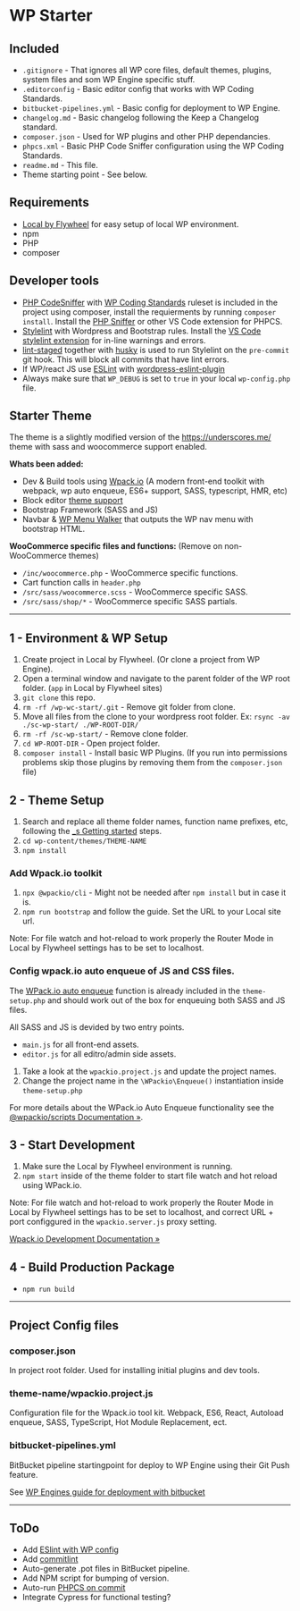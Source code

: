 # WP Starter


## Included
- `.gitignore` - That ignores all WP core files, default themes, plugins, system files and som WP Engine specific stuff.
- `.editorconfig` - Basic editor config that works with WP Coding Standards.
- `bitbucket-pipelines.yml` - Basic config for deployment to WP Engine.
- `changelog.md` - Basic changelog following the Keep a Changelog standard.
- `composer.json` - Used for WP plugins and other PHP dependancies.
- `phpcs.xml` - Basic PHP Code Sniffer configuration using the WP Coding Standards.
- `readme.md` - This file.
- Theme starting point - See below.


## Requirements
- [Local by Flywheel](https://localwp.com/) for easy setup of local WP environment.
- npm
- PHP
- composer


## Developer tools
- [PHP CodeSniffer](https://github.com/squizlabs/PHP_CodeSniffer) with [WP Coding Standards](https://github.com/WordPress/WordPress-Coding-Standards) ruleset is included in the project using composer, install the requierments by running `composer install`. Install the [PHP Sniffer](https://marketplace.visualstudio.com/items?itemName=wongjn.php-sniffer) or other VS Code extension for PHPCS.
- [Stylelint](https://stylelint.io/) with Wordpress and Bootstrap rules. Install the [VS Code stylelint extension](https://marketplace.visualstudio.com/items?itemName=stylelint.vscode-stylelint) for in-line warnings and errors.
- [lint-staged](https://github.com/okonet/lint-staged) together with [husky](https://github.com/typicode/husky/tree/master) is used to run Stylelint on the `pre-commit` git hook. This will block all commits that have lint errors.
- If WP/react JS use [ESLint](https://eslint.org/) with [wordpress-eslint-plugin](https://www.npmjs.com/package/@wordpress/eslint-plugin)
- Always make sure that `WP_DEBUG` is set to `true` in your local `wp-config.php` file.


## Starter Theme
The theme is a slightly modified version of the https://underscores.me/ theme with sass and woocommerce support enabled.

**Whats been added:**

- Dev & Build tools using [Wpack.io](https://wpack.io/) (A modern front-end toolkit with webpack, wp auto enqueue, ES6+ support, SASS, typescript, HMR, etc)
- Block editor [theme support](https://developer.wordpress.org/block-editor/developers/themes/theme-support/)
- Bootstrap Framework (SASS and JS)
- Navbar & [WP Menu Walker](https://github.com/wp-bootstrap/wp-bootstrap-navwalker) that outputs the WP nav menu with bootstrap HTML.

**WooCommerce specific files and functions:** (Remove on non-WooCommerce themes)

- `/inc/woocommerce.php` - WooCommerce specific functions.
- Cart function calls in `header.php`
- `/src/sass/woocommerce.scss` - WooCommerce specific SASS.
- `/src/sass/shop/*` - WooCommerce specific SASS partials.

---

## 1 - Environment & WP Setup
1. Create project in Local by Flywheel. (Or clone a project from WP Engine).
2. Open a terminal window and navigate to the parent folder of the WP root folder. (`app` in Local by Flywheel sites)
3. `git clone` this repo.
4. `rm -rf /wp-wc-start/.git` - Remove git folder from clone.
5. Move all files from the clone to your wordpress root folder. Ex: `rsync -av ./sc-wp-start/ ./WP-ROOT-DIR/`
6. `rm -rf /sc-wp-start/` - Remove clone folder.
7. `cd WP-ROOT-DIR` - Open project folder.
8. `composer install` - Install basic WP Plugins. (If you run into permissions problems skip those plugins by removing them from the `composer.json` file)

## 2 - Theme Setup
1. Search and replace all theme folder names, function name prefixes, etc, following the [_s Getting started](https://github.com/Automattic/_s#getting-started) steps.
2. `cd wp-content/themes/THEME-NAME`
3. `npm install`

### Add Wpack.io toolkit
1. `npx @wpackio/cli` - Might not be needed after `npm install` but in case it is.
2. `npm run bootstrap` and follow the guide. Set the URL to your Local site url. 

Note: For file watch and hot-reload to work properly the Router Mode in Local by Flywheel settings has to be set to localhost.


### Config wpack.io auto enqueue of JS and CSS files.
The [WPack.io auto enqueue](https://wpack.io/guides/getting-started/#mention-entry-points) function is already included in the `theme-setup.php` and should work out of the box for enqueuing both SASS and JS files.

All SASS and JS is devided by two entry points.
- `main.js` for all front-end assets.
- `editor.js` for all editro/admin side assets.

1. Take a look at the `wpackio.project.js` and update the project names.
2. Change the project name in the `\WPackio\Enqueue()` instantiation inside `theme-setup.php`


For more details about the WPack.io Auto Enqueue functionality see the [@wpackio/scripts Documentation »](https://wpack.io/guides/using-wpackio-enqueue/).


## 3 - Start Development
1. Make sure the Local by Flywheel environment is running.
2. `npm start` inside of the theme folder to start file watch and hot reload using WPack.io.

Note: For file watch and hot-reload to work properly the Router Mode in Local by Flywheel settings has to be set to localhost, and correct URL + port configgured in the `wpackio.server.js` proxy setting.

[Wpack.io Development Documentation »](https://wpack.io/guides/start-development-server/)


## 4 - Build Production Package
- `npm run build`

---

## Project Config files

### composer.json
In project root folder.
Used for installing initial plugins and dev tools.

### theme-name/wpackio.project.js
Configuration file for the Wpack.io tool kit.
Webpack, ES6, React, Autoload enqueue, SASS, TypeScript, Hot Module Replacement, ect.

### bitbucket-pipelines.yml
BitBucket pipeline startingpoint for deploy to WP Engine using their Git Push feature.

See [WP Engines guide for deployment with bitbucket](https://wpengine.com/support/deploying-code-with-bitbucket-pipelines-wp-engine/#bitbucketsetup)


---

## ToDo
- Add [ESlint with WP config](https://developer.wordpress.org/block-editor/packages/packages-eslint-plugin/)
- Add [commitlint](https://github.com/conventional-changelog/commitlint)
- Auto-generate .pot files in BitBucket pipeline.
- Add NPM script for bumping of version.
- Auto-run [PHPCS on commit](https://sebastiandedeyne.com/running-php-cs-fixer-on-every-commit-with-husky-and-lint-staged/)
- Integrate Cypress for functional testing?
